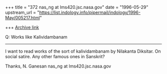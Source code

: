 +++
title = "372 nas_ng at lms420.jsc.nasa.gov"
date = "1996-05-29"
upstream_url = "https://list.indology.info/pipermail/indology/1996-May/005217.html"

+++
[Archive link](https://list.indology.info/pipermail/indology/1996-May/005217.html)



   Q: Works like Kalividambanam
  *******************************

I want to read works of the sort of kalividambanam by Nilakanta Diksitar.
On social satire. Any other famous ones in  Sanskrit?

Thanks,
N. Ganesan
nas_ng at lms420.jsc.nasa.gov




